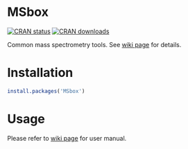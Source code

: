 # MSbox

[![CRAN status](http://www.r-pkg.org/badges/version/MSbox)](https://cran.r-project.org/package=MSbox) 
[![CRAN downloads](http://cranlogs.r-pkg.org/badges/grand-total/MSbox)](https://cran.r-project.org/package=MSbox)

Common mass spectrometry tools. See [wiki page](https://github.com/YonghuiDong/MSbox/wiki/Usage) for details.

# Installation

```r
install.packages('MSbox')
```

# Usage

Please refer to [wiki page](https://github.com/YonghuiDong/MSbox/wiki/Usage) for user manual.
